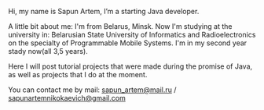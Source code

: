 Hi, my name is Sapun Artem, I’m a starting Java developer.

A little bit about me:
I'm from Belarus, Minsk.
Now I'm studying at the university in:
Belarusian State University of Informatics and Radioelectronics on the specialty of Programmable Mobile Systems.
I'm in my second year stady now(all 3,5 years).

Here I will post tutorial projects that were made during the promise of Java, 
as well as projects that I do at the moment.

You can contact me by mail:
sapun_artem@mail.ru / sapunartemnikokaevich@gmail.com

<!---
SapunArtem/SapunArtem is a ✨ special ✨ repository because its `README.md` (this file) appears on your GitHub profile.
You can click the Preview link to take a look at your changes.
--->
